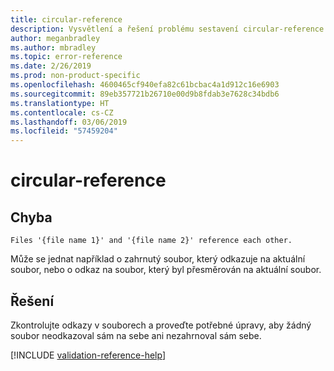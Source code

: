 ```yaml
---
title: circular-reference
description: Vysvětlení a řešení problému sestavení circular-reference na webu Docs
author: meganbradley
ms.author: mbradley
ms.topic: error-reference
ms.date: 2/26/2019
ms.prod: non-product-specific
ms.openlocfilehash: 4600465cf940efa82c61bcbac4a1d912c16e6903
ms.sourcegitcommit: 89eb357721b26710e00d9b8fdab3e7628c34bdb6
ms.translationtype: HT
ms.contentlocale: cs-CZ
ms.lasthandoff: 03/06/2019
ms.locfileid: "57459204"
---
```

# <a name="circular-reference"></a>circular-reference

## <a name="error"></a>Chyba

`Files '{file name 1}' and '{file name 2}' reference each other.`

Může se jednat například o zahrnutý soubor, který odkazuje na aktuální soubor, nebo o odkaz na soubor, který byl přesměrován na aktuální soubor.

## <a name="resolution"></a>Řešení

Zkontrolujte odkazy v souborech a proveďte potřebné úpravy, aby žádný soubor neodkazoval sám na sebe ani nezahrnoval sám sebe.

<!--make sure to add this file to your includes folder and verify the path-->
[!INCLUDE [validation-reference-help](includes/validation-reference-help.md)]
